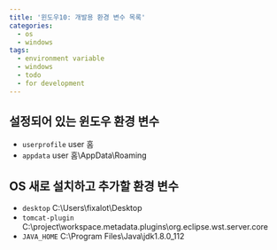 ```yaml
---
title: '윈도우10: 개발용 환경 변수 목록'
categories:
  - os
  - windows
tags:
  - environment variable
  - windows
  - todo
  - for development
---
```


## 설정되어 있는 윈도우 환경 변수
- `userprofile` user 홈
- `appdata` user 홈\AppData\Roaming

## OS 새로 설치하고 추가할 환경 변수
- `desktop` C:\Users\fixalot\Desktop
- `tomcat-plugin` C:\project\workspace\.metadata\.plugins\org.eclipse.wst.server.core
- `JAVA_HOME` C:\Program Files\Java\jdk1.8.0_112

